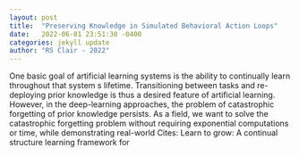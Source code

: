 ```yaml
---
layout: post
title:  "Preserving Knowledge in Simulated Behavioral Action Loops"
date:   2022-06-01 23:51:30 -0400
categories: jekyll update
author: "RS Clair - 2022"
---
```

One basic goal of artificial learning systems is the ability to continually learn throughout that system s lifetime. Transitioning between tasks and re-deploying prior knowledge is thus a desired feature of artificial learning. However, in the deep-learning approaches, the problem of catastrophic forgetting of prior knowledge persists. As a field, we want to solve the catastrophic forgetting problem without requiring exponential computations or time, while demonstrating real-world  Cites: Learn to grow: A continual structure learning framework for